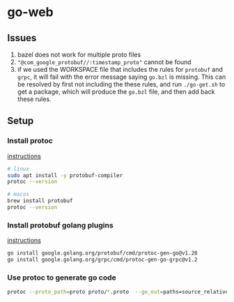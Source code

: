 # go-web

## Issues
1. bazel does not work for multiple proto files
1. `"@com_google_protobuf//:timestamp_proto"` cannot be found
1. if we used the WORKSPACE file that includes the rules for `protobuf` and `grpc`, it will fail with the error message
saying `go.bzl` is missing. This can be resolved by first not including the these rules, and run `./go-get.sh` to get 
a package, which will produce the `go.bzl` file, and then add back these rules.

## Setup
### Install protoc
[instructions](https://grpc.io/docs/protoc-installation/https://grpc.io/docs/protoc-installation/)
```bash
# linux
sudo apt install -y protobuf-compiler
protoc --version

# macos
brew install protobuf
protoc --version
```

### Install protobuf golang plugins
[instructions](https://grpc.io/docs/languages/go/quickstart/)
```bash
go install google.golang.org/protobuf/cmd/protoc-gen-go@v1.28
go install google.golang.org/grpc/cmd/protoc-gen-go-grpc@v1.2
```

### Use protoc to generate go code
```bash
protoc --proto_path=proto proto/*.proto  --go_out=paths=source_relative:pb
```


